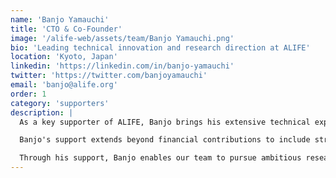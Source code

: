 ```yaml
---
name: 'Banjo Yamauchi'
title: 'CTO & Co-Founder'
image: '/alife-web/assets/team/Banjo Yamauchi.png'
bio: 'Leading technical innovation and research direction at ALIFE'
location: 'Kyoto, Japan'
linkedin: 'https://linkedin.com/in/banjo-yamauchi'
twitter: 'https://twitter.com/banjoyamauchi'
email: 'banjo@alife.org'
order: 1
category: 'supporters'
description: |
  As a key supporter of ALIFE, Banjo brings his extensive technical expertise and visionary leadership to advance our mission of exploring artificial life. His commitment to innovation drives our research forward, ensuring we remain at the forefront of evolutionary AI development.

  Banjo's support extends beyond financial contributions to include strategic guidance, technical mentorship, and access to cutting-edge resources. His deep understanding of both technology and business helps ALIFE navigate the complex landscape of artificial life research.

  Through his support, Banjo enables our team to pursue ambitious research projects that push the boundaries of what's possible in artificial life. His belief in the transformative potential of evolutionary AI inspires our entire organization to strive for breakthrough discoveries.
---
```

